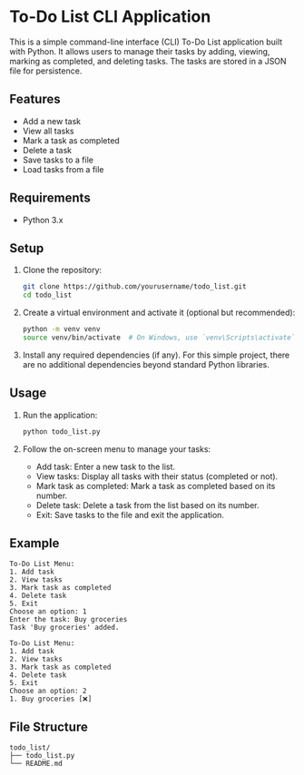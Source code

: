 # To-Do List CLI Application

This is a simple command-line interface (CLI) To-Do List application built with Python. It allows users to manage their tasks by adding, viewing, marking as completed, and deleting tasks. The tasks are stored in a JSON file for persistence.

## Features

- Add a new task
- View all tasks
- Mark a task as completed
- Delete a task
- Save tasks to a file
- Load tasks from a file

## Requirements

- Python 3.x

## Setup

1. Clone the repository:
    ```bash
    git clone https://github.com/yourusername/todo_list.git
    cd todo_list
    ```

2. Create a virtual environment and activate it (optional but recommended):
    ```bash
    python -m venv venv
    source venv/bin/activate  # On Windows, use `venv\Scripts\activate`
    ```

3. Install any required dependencies (if any). For this simple project, there are no additional dependencies beyond standard Python libraries.

## Usage

1. Run the application:
    ```bash
    python todo_list.py
    ```

2. Follow the on-screen menu to manage your tasks:
    - Add task: Enter a new task to the list.
    - View tasks: Display all tasks with their status (completed or not).
    - Mark task as completed: Mark a task as completed based on its number.
    - Delete task: Delete a task from the list based on its number.
    - Exit: Save tasks to the file and exit the application.

## Example

```
To-Do List Menu:
1. Add task
2. View tasks
3. Mark task as completed
4. Delete task
5. Exit
Choose an option: 1
Enter the task: Buy groceries
Task 'Buy groceries' added.

To-Do List Menu:
1. Add task
2. View tasks
3. Mark task as completed
4. Delete task
5. Exit
Choose an option: 2
1. Buy groceries [❌]
```

## File Structure

```
todo_list/
├── todo_list.py
└── README.md
```

